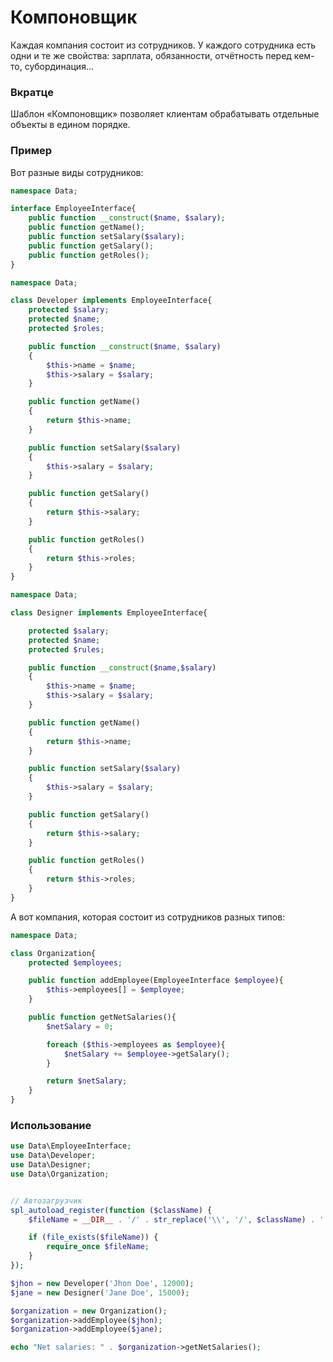 # Компоновщик

Каждая компания состоит из сотрудников. У каждого сотрудника есть одни и те же свойства: зарплата, обязанности, отчётность перед кем-то, субординация...
<h3><strong>Вкратце</strong></h3>
Шаблон «Компоновщик» позволяет клиентам обрабатывать отдельные объекты в едином порядке.

<h3><strong>Пример</strong></h3>

Вот разные виды сотрудников:

```php
namespace Data;

interface EmployeeInterface{
    public function __construct($name, $salary);
    public function getName();
    public function setSalary($salary);
    public function getSalary();
    public function getRoles();
}
```
```php
namespace Data;

class Developer implements EmployeeInterface{
    protected $salary;
    protected $name;
    protected $roles;

    public function __construct($name, $salary)
    {
        $this->name = $name;
        $this->salary = $salary;
    }

    public function getName()
    {
        return $this->name;
    }

    public function setSalary($salary)
    {
        $this->salary = $salary;
    }

    public function getSalary()
    {
        return $this->salary;
    }

    public function getRoles()
    {
        return $this->roles;
    }
}
```

```php
namespace Data;

class Designer implements EmployeeInterface{

    protected $salary;
    protected $name;
    protected $rules;

    public function __construct($name,$salary)
    {
        $this->name = $name;
        $this->salary = $salary;
    }

    public function getName()
    {
        return $this->name;
    }

    public function setSalary($salary)
    {
        $this->salary = $salary;
    }

    public function getSalary()
    {
        return $this->salary;
    }

    public function getRoles()
    {
        return $this->roles;
    }
}
```

А вот компания, которая состоит из сотрудников разных типов:

```php
namespace Data;

class Organization{
    protected $employees;

    public function addEmployee(EmployeeInterface $employee){
        $this->employees[] = $employee;
    }

    public function getNetSalaries(){
        $netSalary = 0;

        foreach ($this->employees as $employee){
            $netSalary += $employee->getSalary();
        }

        return $netSalary;
    }
}
```

<h3><strong>Использование</strong></h3>

```php
use Data\EmployeeInterface;
use Data\Developer;
use Data\Designer;
use Data\Organization;


// Автозагрузчик
spl_autoload_register(function ($className) {
    $fileName = __DIR__ . '/' . str_replace('\\', '/', $className) . '.php';

    if (file_exists($fileName)) {
        require_once $fileName;
    }
});

$jhon = new Developer('Jhon Doe', 12000);
$jane = new Designer('Jane Doe', 15000);

$organization = new Organization();
$organization->addEmployee($jhon);
$organization->addEmployee($jane);

echo "Net salaries: " . $organization->getNetSalaries();
```


